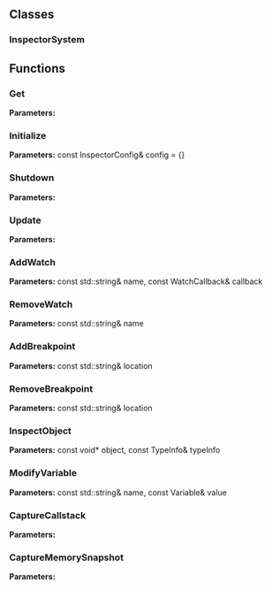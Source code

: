 
## Classes

### InspectorSystem




## Functions

### Get



**Parameters:** 

### Initialize



**Parameters:** const InspectorConfig& config = {}

### Shutdown



**Parameters:** 

### Update



**Parameters:** 

### AddWatch



**Parameters:** const std::string& name, const WatchCallback& callback

### RemoveWatch



**Parameters:** const std::string& name

### AddBreakpoint



**Parameters:** const std::string& location

### RemoveBreakpoint



**Parameters:** const std::string& location

### InspectObject



**Parameters:** const void* object, const TypeInfo& typeInfo

### ModifyVariable



**Parameters:** const std::string& name, const Variable& value

### CaptureCallstack



**Parameters:** 

### CaptureMemorySnapshot



**Parameters:** 
